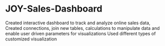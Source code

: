 # JOY-Sales-Dashboard
Created interactive dashboard to track and analyze online sales data, Created connections, join new tables, calculations to manipulate data and enable user driven parameters for visualizations Used different types of customized visualization

